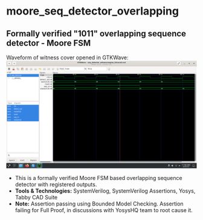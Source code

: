 # moore_seq_detector_overlapping
Formally verified "1011" overlapping sequence detector - Moore FSM
---
Waveform of witness cover opened in GTKWave:
  ![Waveform of covered statement opened in GTKWave](https://github.com/ShashankVM/moore_seq_detector_overlapping/blob/main/moore_seq.png)
- This is a formally verified Moore FSM based overlapping sequence detector with registered outputs.
- **Tools & Technologies:** SystemVerilog, SystemVerilog Assertions, Yosys, Tabby CAD Suite
- **Note:** Assertion passing using Bounded Model Checking. Assertion failing for Full Proof, in discussions with YosysHQ team to root cause it.
